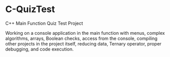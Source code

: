 # C-QuizTest
C++ Main Function Quiz Test Project

Working on a console application in the main function with menus, complex algorithms,
arrays, Boolean checks, access from the console, compiling other projects in the project itself,
reducing data,
Ternary operator, proper debugging, and code execution.

